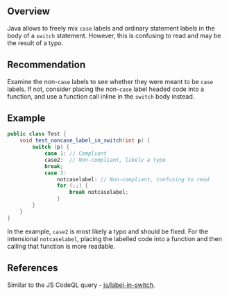 ## Overview

Java allows to freely mix `case` labels and ordinary statement labels in the body of
a `switch` statement. However, this is confusing to read and may be the result of a typo.

## Recommendation

Examine the non-`case` labels to see whether they were meant to be `case` labels. If not, consider placing the non-`case` label headed code into a function, and use a function call inline in the `switch` body instead.

## Example

```java
public class Test {
    void test_noncase_label_in_switch(int p) {
        switch (p) {
            case 1: // Compliant
            case2:  // Non-compliant, likely a typo
            break;
            case 3:
                notcaselabel: // Non-compliant, confusing to read
                for (;;) {
                    break notcaselabel;
                }
        }
    }
}
```

In the example, `case2` is most likely a typo and should be fixed. For the intensional `notcaselabel`, placing the labelled code into a function and then calling that function is more readable.

## References

Similar to the JS CodeQL query - [js/label-in-switch](https://codeql.github.com/codeql-query-help/javascript/js-label-in-switch/).

